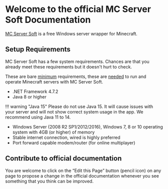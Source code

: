 # Welcome to the official MC Server Soft Documentation

[MC Server Soft](https://www.mcserversoft.com/) is a free Windows server wrapper for Minecraft.

## Setup Requirements

MC Server Soft has a few system requirements. Chances are that you already meet these requirements but it doesn't hurt to check.

These are bare <u>minimum</u> requirements, these are <u>needed</u> to run and operate Minecraft servers with MC Server Soft.

*   .NET Framework 4.7.2
*   Java 8 or higher

!!! warning "Java 15"
    Please do not use Java 15. It will cause issues with your server and will not show correct system usage in the app. We recommend using Java 11 to 14.

*   Windows Server (2008 R2 SP1/2012/2016), Windows 7, 8 or 10 operating system with 4GB (or higher) of memory
*   Stable internet connection, wired is highly preferred
*   Port forward capable modem/router (for online multiplayer)

## Contribute to official documentation

You are welcome to click on the “Edit this Page” button (pencil icon) on any page to propose a change in the official documentation whenever you see something that you think can be improved.
